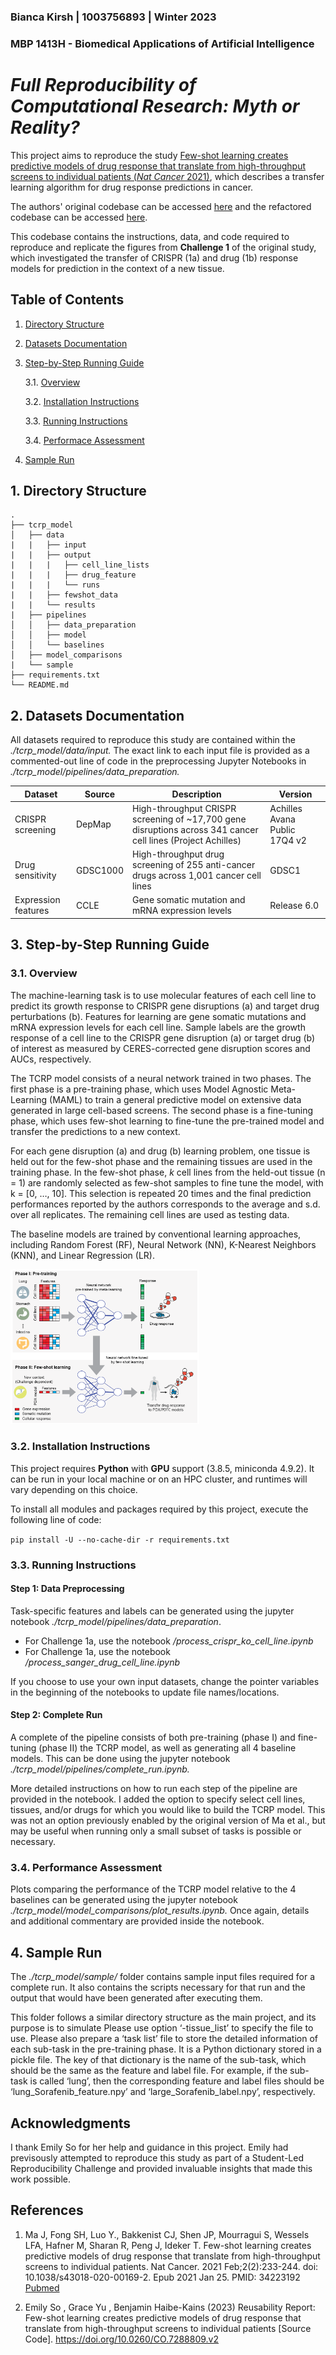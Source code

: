 ### Bianca Kirsh | 1003756893 | Winter 2023

### MBP 1413H - Biomedical Applications of Artificial Intelligence
# *Full Reproducibility of Computational Research: Myth or Reality?* 

This project aims to reproduce the study [Few-shot learning creates predictive models of drug response that translate from high-throughput screens to individual patients (*Nat Cancer* 2021)](https://www.nature.com/articles/s43018-020-00169-2#data-availability), which describes a transfer learning algorithm for drug response predictions in cancer.

The authors' original codebase can be accessed [here](https://github.com/idekerlab/TCRP/) and the refactored codebase can be accessed [here](https://github.com/shfong/tcrp-reproduce).

This codebase contains the instructions, data, and code required to reproduce and replicate the figures from **Challenge 1** of the original study, which investigated the transfer of CRISPR (1a) and drug (1b) response models for prediction in the context of a new tissue.

## Table of Contents
1. [Directory Structure](#2-directory-structure)
2. [Datasets Documentation](#3-datasets-documentation)
3. [Step-by-Step Running Guide](#5-step-by-step-running-guide)

     3.1. [Overview](#31-overview)
     
     3.2. [Installation Instructions](#32-installation-instructions)
     
     3.3. [Running Instructions](#33-running-instructions)
     
     3.4. [Performace Assessment](#34-performance-assessment)
     
4. [Sample Run](#4-sample-run)

## 1. Directory Structure

```
.
├── tcrp_model
│   ├── data
|   |   ├── input
|   |   ├── output
|   |   |   ├── cell_line_lists
|   |   |   ├── drug_feature
|   |   |   └── runs
|   |   ├── fewshot_data
|   |   └── results
|   ├── pipelines
│   │   ├── data_preparation
│   │   ├── model
│   │   └── baselines
│   ├── model_comparisons
|   └── sample
├── requirements.txt
└── README.md

```

## 2. Datasets Documentation
All datasets required to reproduce this study are contained within the *./tcrp_model/data/input.* The exact link to each input file is provided as a commented-out line of code in the preprocessing Jupyter Notebooks in *./tcrp_model/pipelines/data_preparation.*

| Dataset | Source | Description | Version |
| ----------- | ----------- | ----------- | ----------- |
CRISPR screening | DepMap | High-throughput CRISPR screening of ~17,700 gene disruptions across 341 cancer cell lines (Project Achilles) | Achilles Avana Public 17Q4 v2 |[link](https://depmap.org/portal/download/all/?releasename=Achilles+Avana+Public+17Q4+v2) |
Drug sensitivity | GDSC1000 | High-throughput drug screening of 255 anti-cancer drugs across 1,001 cancer cell lines| GDSC1 |[link](https://www.cancerrxgene.org/downloads/bulk_download)|
Expression features|CCLE|Gene somatic mutation and mRNA expression levels |Release 6.0

## 3. Step-by-Step Running Guide

### 3.1. Overview

The machine-learning task is to use molecular features of each cell line to predict its growth response to CRISPR gene disruptions (a) and target drug perturbations (b). Features for learning are gene somatic mutations and mRNA expression levels for each cell line. Sample labels are the growth response of a cell line to the CRISPR gene disruption (a) or target drug (b) of interest as measured by CERES-corrected gene disruption scores and AUCs, respectively.

The TCRP model consists of a neural network trained in two phases. The first phase is a pre-training phase, which uses Model Agnostic Meta-Learning (MAML) to train a general predictive model on extensive data generated in large cell-based screens. The second phase is a fine-tuning phase, which uses few-shot learning to fine-tune the pre-trained model and transfer the predictions to a new context.

For each gene disruption (a) and drug (b) learning problem, one tissue is held out for the few-shot phase and the remaining tissues are used in the training phase. In the few-shot phase, *k* cell lines from the held-out tissue (n = 1) are randomly selected as few-shot samples to fine tune the model, with k = [0, …, 10]. This selection is repeated 20 times and the final prediction performances reported by the authors corresponds to the average and s.d. over all replicates. The remaining cell lines are used as testing data.

The baseline models are  trained by conventional learning approaches, including Random Forest (RF), Neural Network (NN), K-Nearest Neighbors (KNN), and Linear Regression (LR).

<img src="Figure1_github-01.png" alt="Model overview" width="60%"/>

### 3.2. Installation Instructions

This project requires **Python** with **GPU** support (3.8.5, miniconda 4.9.2). It can be run in your local machine or on an HPC cluster, and runtimes will vary depending on this choice.

To install all modules and packages required by this project, execute the following line of code:

```pip install -U --no-cache-dir -r requirements.txt```

### 3.3. Running Instructions

#### Step 1: Data Preprocessing

Task-specific features and labels can be generated using the jupyter notebook *./tcrp_model/pipelines/data_preparation*.

- For Challenge 1a, use the notebook */process_crispr_ko_cell_line.ipynb*
- For Challenge 1a, use the notebook */process_sanger_drug_cell_line.ipynb*

If you choose to use your own input datasets, change the pointer variables in the beginning of the notebooks to update file names/locations.

#### Step 2: Complete Run

A complete of the pipeline consists of both pre-training (phase I) and fine-tuning (phase II) the TCRP model, as well as generating all 4 baseline models. This can be done using the jupyter notebook *./tcrp_model/pipelines/complete_run.ipynb.*

More detailed instructions on how to run each step of the pipeline are provided in the notebook. I added the option to specify select cell lines, tissues, and/or drugs for which you would like to build the TCRP model. This was not an option previously enabled by the original version of Ma et al., but may be useful when running only a small subset of tasks is possible or necessary.

### 3.4. Performance Assessment

Plots comparing the performance of the TCRP model relative to the 4 baselines can be generated using the jupyter notebook *./tcrp_model/model_comparisons/plot_results.ipynb.* Once again, details and additional commentary are provided inside the notebook.

## 4. Sample Run

The *./tcrp_model/sample/* folder contains sample input files required for a complete run. It also contains the scripts necessary for that run and the output that would have been generated after executing them.

This folder follows a similar directory structure as the main project, and its purpose is to simulate  Please use option ‘-tissue_list’ to specify the file to use.
Please also prepare a ‘task list’ file to store the detailed information of each sub-task in the pre-training phase. It is a Python dictionary stored in a pickle file. The key of that dictionary is the name of the sub-task, which should be the same as the feature and label file. For example, if the sub-task is called ‘lung’, then the corresponding feature and label files should be ‘lung_Sorafenib_feature.npy’ and ‘large_Sorafenib_label.npy’, respectively. 

## Acknowledgments

I thank Emily So for her help and guidance in this project. Emily had previsously attempted to reproduce this study as part of a Student-Led Reproducibility Challenge and provided invaluable insights that made this work possible. 


## References

1. Ma J, Fong SH, Luo Y., Bakkenist CJ, Shen JP, Mourragui S, Wessels LFA, Hafner M, Sharan R, Peng J, Ideker T.  Few-shot learning creates predictive models of drug response that translate from high-throughput screens to individual patients. Nat Cancer. 2021 Feb;2(2):233-244. doi: 10.1038/s43018-020-00169-2. Epub 2021 Jan 25. PMID: 34223192 [Pubmed](https://pubmed.ncbi.nlm.nih.gov/34223192/)

2. Emily So , Grace Yu , Benjamin Haibe-Kains (2023) Reusability Report:   Few-shot learning creates predictive models of drug response that translate from   high-throughput screens to individual patients [Source Code]. https://doi.org/10.0260/CO.7288809.v2
